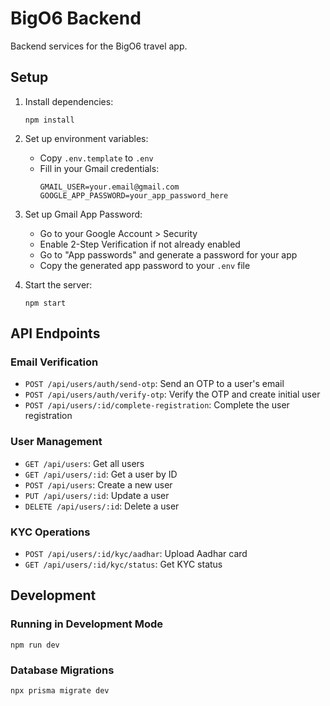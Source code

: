 # BigO6 Backend

Backend services for the BigO6 travel app.

## Setup

1. Install dependencies:
   ```
   npm install
   ```

2. Set up environment variables:
   - Copy `.env.template` to `.env`
   - Fill in your Gmail credentials:
     ```
     GMAIL_USER=your.email@gmail.com
     GOOGLE_APP_PASSWORD=your_app_password_here
     ```

3. Set up Gmail App Password:
   - Go to your Google Account > Security
   - Enable 2-Step Verification if not already enabled
   - Go to "App passwords" and generate a password for your app
   - Copy the generated app password to your `.env` file

4. Start the server:
   ```
   npm start
   ```

## API Endpoints

### Email Verification
- `POST /api/users/auth/send-otp`: Send an OTP to a user's email
- `POST /api/users/auth/verify-otp`: Verify the OTP and create initial user
- `POST /api/users/:id/complete-registration`: Complete the user registration

### User Management
- `GET /api/users`: Get all users
- `GET /api/users/:id`: Get a user by ID
- `POST /api/users`: Create a new user
- `PUT /api/users/:id`: Update a user
- `DELETE /api/users/:id`: Delete a user

### KYC Operations
- `POST /api/users/:id/kyc/aadhar`: Upload Aadhar card
- `GET /api/users/:id/kyc/status`: Get KYC status

## Development

### Running in Development Mode
```
npm run dev
```

### Database Migrations
```
npx prisma migrate dev
```
